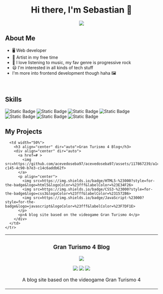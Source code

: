 <h1 align="center">Hi there, I'm Sebastian 👋</h1>

<p align="center">
  <img src="https://github.com/acevedoseba97/acevedoseba97/assets/117867239/733b9f17-e529-48af-bcc1-7ca008105236" />
</p>

## About Me

- 🖥️ Web developer
- 🎨 Artist in my free time
- 🎵 I love listening to music, my fav genre is progressive rock
- 😃 I'm interested in all kinds of tech stuff
- I'm more into frontend development though haha 🖼️
<br>

## Skills

![Static Badge](https://img.shields.io/badge/HTML5-%23000?style=for-the-badge&logo=html5&logoColor=%23fff&labelColor=%23E34F26)
![Static Badge](https://img.shields.io/badge/CSS3-%23000?style=for-the-badge&logo=css3&logoColor=%23fff&labelColor=%231572B6)
![Static Badge](https://img.shields.io/badge/JavaScript-%23000?style=for-the-badge&logo=javascript&logoColor=%23fff&labelColor=%23F7DF1E)
![Static Badge](https://img.shields.io/badge/Git-%23000?style=for-the-badge&logo=git&logoColor=%23fff&labelColor=%23F05032)
![Static Badge](https://img.shields.io/badge/GitHub-%23000?style=for-the-badge&logo=github&logoColor=%23fff&labelColor=%23181717)
![Static Badge](https://img.shields.io/badge/React-%23000?style=for-the-badge&logo=react&logoColor=%23fff&labelColor=%2361DAFB)
![Static Badge](https://img.shields.io/badge/PHP-%23000?style=for-the-badge&logo=php&logoColor=%23fff&labelColor=%23777BB4)

## My Projects

<table>
  <tbody>
    <tr>
      <td width="50%">
        <h3 align="center" dir="auto">Gran Turismo 4 Blog</h3>
        <div align="center" dir="auto">
          <a href=# >
            <img src=https://github.com/acevedoseba97/acevedoseba97/assets/117867239/a1c29b3d-c145-4c90-b7e3-c14c6addb62f>
          </a>
          <p align="center">
            <img src=https://img.shields.io/badge/HTML5-%23000?style=for-the-badge&logo=html5&logoColor=%23fff&labelColor=%23E34F26>
            <img src=https://img.shields.io/badge/CSS3-%23000?style=for-the-badge&logo=css3&logoColor=%23fff&labelColor=%231572B6>
            <img src=https://img.shields.io/badge/JavaScript-%23000?style=for-the-badge&logo=javascript&logoColor=%23fff&labelColor=%23F7DF1E>
          </p>
          <p>A blog site based on the videogame Gran Turismo 4</p>
        </div>
      </td>

      <td width="50%">
        <h3 align="center" dir="auto">Gran Turismo 4 Blog</h3>
        <div align="center" dir="auto">
          <a href=# >
            <img src=https://github.com/acevedoseba97/acevedoseba97/assets/117867239/a1c29b3d-c145-4c90-b7e3-c14c6addb62f>
          </a>
          <p align="center">
            <img src=https://img.shields.io/badge/HTML5-%23000?style=for-the-badge&logo=html5&logoColor=%23fff&labelColor=%23E34F26>
            <img src=https://img.shields.io/badge/CSS3-%23000?style=for-the-badge&logo=css3&logoColor=%23fff&labelColor=%231572B6>
            <img src=https://img.shields.io/badge/JavaScript-%23000?style=for-the-badge&logo=javascript&logoColor=%23fff&labelColor=%23F7DF1E>
          </p>
          <p>A blog site based on the videogame Gran Turismo 4</p>
        </div>
      </td>
    </tr>    
  </tbody>
</table>
